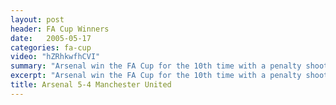 ```yaml
---
layout: post
header: FA Cup Winners
date:   2005-05-17
categories: fa-cup
video: "hZRhkwfhCVI"
summary: "Arsenal win the FA Cup for the 10th time with a penalty shootout victory over Manchester United. Arsenal were on the back foot for the majority of the game with Patrick Vieira scoring the crucial penalty."
excerpt: "Arsenal win the FA Cup for the 10th time with a penalty shootout victory over Manchester United. Arsenal were on the back foot for the majority of the game with Patrick Vieira scoring the crucial penalty."
title: Arsenal 5-4 Manchester United
---
```

